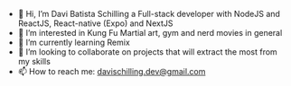 - 👋 Hi, I’m Davi Batista Schilling a Full-stack developer with NodeJS and ReactJS, React-native (Expo) and NextJS
- 👀 I’m interested in Kung Fu Martial art, gym and nerd movies in general
- 🌱 I’m currently learning Remix
- 💞️ I’m looking to collaborate on projects that will extract the most from my skills
- 📫 How to reach me: davischilling.dev@gmail.com
